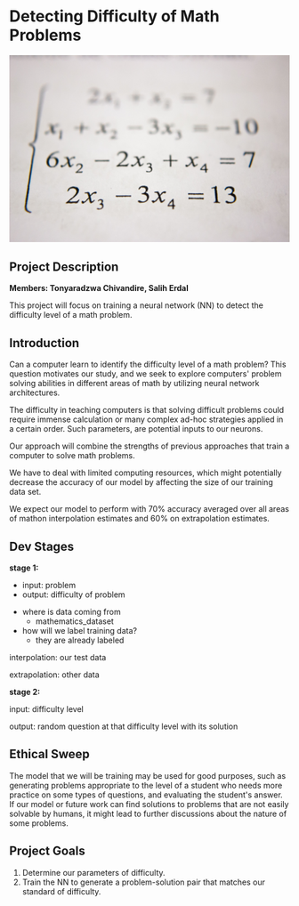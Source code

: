 # Detecting Difficulty of Math Problems
![](mathematics.jpeg)

## Project Description

**Members: Tonyaradzwa Chivandire, Salih Erdal**

This project will focus on training a neural network (NN) to detect the difficulty level of a math problem. 

## Introduction

Can a computer learn to identify the difficulty level of a math problem? This question motivates our study, and we seek to explore computers' problem solving abilities in different areas of math by utilizing neural network architectures.

The difficulty in teaching computers is that solving difficult problems could require immense calculation or many complex ad-hoc strategies applied in a certain order. Such parameters, are potential inputs to our neurons. 

Our approach will combine the strengths of previous approaches that train a computer to solve math problems.

We have to deal with limited computing resources, which might potentially decrease the accuracy of our model by affecting the size of our training data set.

We expect our model to perform with 70% accuracy averaged over all areas of mathon interpolation estimates and 60% on extrapolation estimates.  

## Dev Stages

**stage 1:**
  - input: problem
  - output: difficulty of problem

* where is data coming from
  * mathematics_dataset
* how will we label training data?
  * they are already labeled

interpolation: our test data

extrapolation: other data

**stage 2:**

input: difficulty level

output: random question at that difficulty level with its solution

## Ethical Sweep

The model that we will be training may be used for good purposes, such as generating problems appropriate to the level of a student who needs more practice on some types of questions, and evaluating the student's answer. If our model or future work can find solutions to problems that are not easily solvable by humans, it might lead to further discussions about the nature of some problems.  



## Project Goals
1. Determine our parameters of difficulty.
2. Train the NN to generate a problem-solution pair that matches our standard of difficulty.
